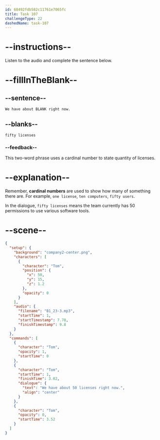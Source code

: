 ```yaml
---
id: 68492fdb582c11761e7065fc
title: Task 107
challengeType: 22
dashedName: task-107
---
```


<!-- (audio) Tom: We have about fifty licenses right now. -->

# --instructions--

Listen to the audio and complete the sentence below.

# --fillInTheBlank--

## --sentence--

`We have about BLANK right now.`

## --blanks--

`fifty licenses`

### --feedback--

This two-word phrase uses a cardinal number to state quantity of licenses.

# --explanation--

Remember, **cardinal numbers** are used to show how many of something there are. For example, `one license`, `ten computers`, `fifty users`.

In the dialogue, `fifty licenses` means the team currently has 50 permissions to use various software tools.

# --scene--

```json
{
  "setup": {
    "background": "company2-center.png",
    "characters": [
      {
        "character": "Tom",
        "position": {
          "x": 50,
          "y": 15,
          "z": 1.2
        },
        "opacity": 0
      }
    ],
    "audio": {
      "filename": "B1_23-3.mp3",
      "startTime": 1,
      "startTimestamp": 7.78,
      "finishTimestamp": 9.8
    }
  },
  "commands": [
    {
      "character": "Tom",
      "opacity": 1,
      "startTime": 0
    },
    {
      "character": "Tom",
      "startTime": 1,
      "finishTime": 3.02,
      "dialogue": {
        "text": "We have about 50 licenses right now.",
        "align": "center"
      }
    },
    {
      "character": "Tom",
      "opacity": 0,
      "startTime": 3.52
    }
  ]
}
```
